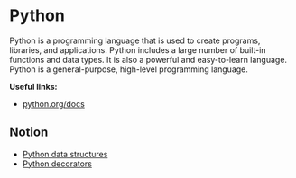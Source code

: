 # Python

Python is a programming language that is used to create programs, libraries, and applications. Python includes a large number of built-in functions and data types. It is also a powerful and easy-to-learn language. Python is a general-purpose, high-level programming language.

**Useful links:**

- [python.org/docs](https://www.python.org/doc)

## Notion

- [Python data structures](notion/20220517165636_py-data-structures.md)
- [Python decorators](notion/20220517165636_py-decorators.md)






